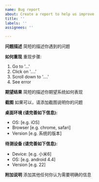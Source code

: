 ```yaml
---
name: Bug report
about: Create a report to help us improve
title: ''
labels: ''
assignees: ''

---
```


**问题描述**
简短的描述你遇到的问题

**如何重现**
重现步骤:
1. Go to '...'
2. Click on '....'
3. Scroll down to '....'
4. See error

**期望结果**
简短的描述你期望系统如何表现

**截图**
如果可以，请添加截图说明你的问题

**桌面环境 (请完善如下信息):**
 - OS: [e.g. iOS]
 - Browser [e.g. chrome, safari]
 - Version [e.g. 系统的版本]

**待测设备 (请完善如下信息):**
 - Device: [e.g. 小米6]
 - OS: [e.g. android 4.4]
 - Version [e.g. 22]

**附加说明**
添加其他任何你认为需要明确的信息
